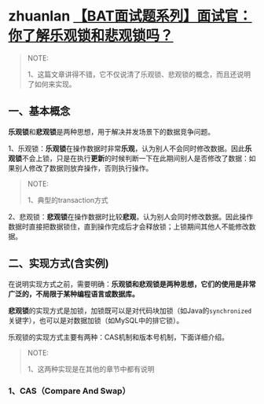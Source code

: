 # zhuanlan [【BAT面试题系列】面试官：你了解乐观锁和悲观锁吗？](https://zhuanlan.zhihu.com/p/74372722)

> NOTE: 
>
> 1、这篇文章讲得不错，它不仅说清了乐观锁、悲观锁的概念，而且还说明了如何来实现。

## **一、基本概念**

**乐观锁**和**悲观锁**是两种思想，用于解决并发场景下的数据竞争问题。

1、乐观锁：**乐观锁**在操作数据时非常**乐观**，认为别人不会同时修改数据。因此**乐观锁**不会上锁，只是在执行**更新**的时候判断一下在此期间别人是否修改了数据：如果别人修改了数据则放弃操作，否则执行操作。

> NOTE: 
>
> 1、典型的transaction方式

2、悲观锁：**悲观锁**在操作数据时比较**悲观**，认为别人会同时修改数据。因此操作数据时直接把数据锁住，直到操作完成后才会释放锁；上锁期间其他人不能修改数据。

## 二、实现方式(含实例)

在说明实现方式之前，需要明确：**乐观锁和悲观锁是两种思想，它们的使用是非常广泛的，不局限于某种编程语言或数据库。**

**悲观锁**的实现方式是加锁，加锁既可以是对代码块加锁（如Java的`synchronized`关键字），也可以是对数据加锁（如MySQL中的排它锁）。

乐观锁的实现方式主要有两种：CAS机制和版本号机制，下面详细介绍。

> NOTE: 
>
> 1、这两种实现是在其他的章节中都有说明

### 1、CAS（Compare And Swap）